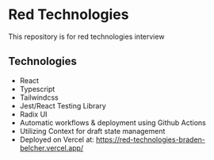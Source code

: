 # Red Technologies

This repository is for red technologies interview

## Technologies

- React
- Typescript
- Tailwindcss
- Jest/React Testing Library
- Radix UI
- Automatic workflows & deployment using Github Actions
- Utilizing Context for draft state management
- Deployed on Vercel at: https://red-technologies-braden-belcher.vercel.app/

